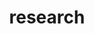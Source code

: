 ---
layout: page
title: research
nav: true
nav_order: 6
dropdown: true
children: 
    - title: cardiotocography
      permalink: /ctg/
    - title: health cluster
      permalink: /afretec/
    - title: diseases
      permalink: /idop/
    - title: adolescent pregnancy
      permalink: /ap/
---